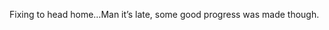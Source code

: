 <!--
id: 368626500
link: http://kevinisom.info/post/368626500/fixing-to-head-home-man-its-late-some-good
slug: fixing-to-head-home-man-its-late-some-good
date: Thu Feb 04 2010 00:31:24 GMT+1300 (NZDT)
raw: {"blog_name":"kevinisom","id":368626500,"post_url":"http://kevinisom.info/post/368626500/fixing-to-head-home-man-its-late-some-good","slug":"fixing-to-head-home-man-its-late-some-good","type":"text","date":"2010-02-03 11:31:24 GMT","timestamp":1265196684,"state":"published","format":"html","reblog_key":"uEDotc8X","tags":[],"short_url":"http://tmblr.co/Zw68YyL_Cj4","highlighted":[],"feed_item":"http://twitter.com/kev_nz/statuses/8583489230","from_feed_id":"650289","note_count":0,"title":null,"body":"<p>Fixing to head home&#8230;Man it&#8217;s late, some good progress was made though.</p>"}
publish: 2010-02-04
tags: 
title: null
-->


Fixing to head home…Man it’s late, some good progress was made though.


